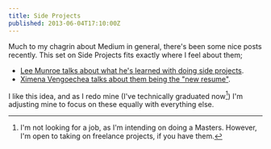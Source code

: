 ```yaml
---
title: Side Projects
published: 2013-06-04T17:10:00Z
---
```


Much to my chagrin about Medium in general, there's been some nice posts recently. 
This set on Side Projects fits exactly where I feel about them;

* [Lee Munroe talks about what he's learned with doing side projects][lee].
* [Ximena Vengoechea talks about them being the "new resume"][ximena]. 

I like this idea, and as I redo mine (I've technically graduated now[^job]) I'm 
adjusting mine to focus on these equally with everything else.

[^job]: I'm not looking for a job, as I'm intending on doing a Masters. However, I'm 
    open to taking on freelance projects, if you have them.

[lee]: https://medium.com/what-i-learned-building/a8d1fec5379d
[ximena]: https://medium.com/freelancers-life/a07e211240b2


